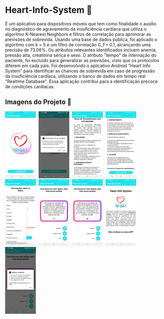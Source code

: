# Heart-Info-System 💖


É um aplicativo para dispositivos móveis que tem como finalidade o auxílio no diagnóstico de agravamento da insuficiência cardíaca que utiliza o algoritmo K-Nearest Neighbors e filtros de correlação para aprimorar as previsões de sobrevida. Usando uma base de dados pública, foi aplicado o algoritmo com k = 5 e um filtro de correlação C_F= 0.1, alcançando uma precisão de 73.06%. Os atributos relevantes identificados incluem anemia, pressão alta, creatinina sérica e sexo. O atributo "tempo" de internação do paciente, foi excluído para generalizar as previsões, visto que os protocolos diferem em cada país. Foi desenvolvido o aplicativo Android "Heart Info System" para identificar as chances de sobrevida em caso de progressão da insuficiência cardíaca, utilizando o banco de dados em tempo real "Realtime Database". Essa aplicação contribui para a identificação precoce de condições cardíacas.

## Imagens do Projeto 📲

<p>
  <img src="https://github.com/vi-dsouza/Heart-Info-System/blob/main/Inicio%20(1).jpg" alt="Imagem 1" width="100" style="display: inline-block; margin-right: 5px;">
  <img src="https://github.com/vi-dsouza/Heart-Info-System/blob/main/Uso%20de%20dados%20(1).jpg" alt="Imagem 2" width="100" style="display: inline-block; margin-right: 5px;">
  <img src="https://github.com/vi-dsouza/Heart-Info-System/blob/main/Termo%201%20(1).jpg" alt="Imagem 3" width="100" style="display: inline-block; margin-right: 5px;">
  <img src="https://github.com/vi-dsouza/Heart-Info-System/blob/main/Termo2%20(1).jpg" alt="Imagem 4" width="100" style="display: inline-block; margin-right: 5px;">
  <img src="https://github.com/vi-dsouza/Heart-Info-System/blob/main/Informa%C3%A7%C3%B5es%20(1).jpg" alt="Imagem 5" width="100" style="display: inline-block; margin-right: 5px;">
  <img src="https://github.com/vi-dsouza/Heart-Info-System/blob/main/Resultado%20Positivo%20(1).jpg" alt="Imagem 6" width="100" style="display: inline-block; margin-right: 5px;">
  <img src="https://github.com/vi-dsouza/Heart-Info-System/blob/main/Resultado%20Negativo%20(1).jpg" alt="Imagem 7" width="100" style="display: inline-block; margin-right: 5px;">
  <img src="https://github.com/vi-dsouza/Heart-Info-System/blob/main/Sobre%20(1).jpg" alt="Imagem 8" width="100" style="display: inline-block; margin-right: 5px;">
  <img src="https://github.com/vi-dsouza/Heart-Info-System/blob/main/Cuidados%20(1).jpg" alt="Imagem 9" width="100" style="display: inline-block;">
</p>
